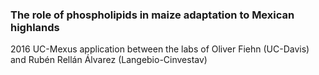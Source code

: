 ### The role of phospholipids in maize adaptation to Mexican highlands

2016 UC-Mexus application between the labs of Oliver Fiehn (UC-Davis) and Rubén Rellán Álvarez (Langebio-Cinvestav)
